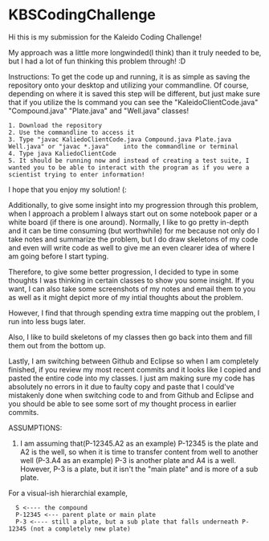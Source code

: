 # KBSCodingChallenge
Hi this is my submission for the Kaleido Coding Challenge! 

My approach was a little more longwinded(I think) than it truly needed to be, but I had a lot of fun thinking this problem through! :D

Instructions:
   To get the code up and running, it is as simple as saving the repository onto your desktop and utilizing your commandline. Of course, depending on where it is saved this step will be different, but just make sure that if you utilize the ls command you can see the "KaleidoClientCode.java" "Compound.java" "Plate.java" and "Well.java" classes! 
    
    1. Download the repository 
    2. Use the commandline to access it
    3. Type "javac KaliedoClientCode.java Compound.java Plate.java Well.java" or "javac *.java"    into the commandline or terminal 
    4. Type java KaliedoClientCode 
    5. It should be running now and instead of creating a test suite, I wanted you to be able to interact with the program as if you were a scientist trying to enter information!
    
 I hope that you enjoy my solution! (: 
 
 
  Additionally, to give some insight into my progression through this problem, when I approach a problem I always start out on some notebook paper or a white board (if there is one around). Normally, I like to go pretty in-depth and it can be time consuming (but worthwhile) for me because not only do I take notes and summarize the problem, but I do draw skeletons of my code and even will write code as well to give me an even clearer idea of where I am going before I start typing. 
  
 Therefore, to give some better progression, I decided to type in some thoughts I was thinking in certain classes to show you some insight. If you want, I can also take some screenshots of my notes and email them to you as well as it might depict more of my intial thoughts about the problem. 
  
  However, I find that through spending extra time mapping out the problem, I run into less bugs later. 
  
  Also, I like to build skeletons of my classes then go back into them and fill them out from the bottom up. 
  
  Lastly, I am switching between Github and Eclipse so when I am completely finished, if you review my most recent commits and it looks like I copied and pasted the entire code into my classes. I just am making sure my code has absolutely no errors in it due to faulty copy and paste that I could've mistakenly done when switching code to and from Github and Eclipse and you should be able to see some sort of my thought process in earlier commits.
 
 ASSUMPTIONS:
 1. I am assuming that(P-12345.A2 as an example) P-12345 is the plate and A2 is the well, so when it is time to transfer content from well to another well (P-3.A4 as an example) P-3 is another plate and A4 is a well. However, P-3 is a plate, but it isn't the "main plate" and is more of a sub plate. 
 
   For a visual-ish hierarchial example, 
   
      S <---- the compound
      P-12345 <--- parent plate or main plate
      P-3 <---- still a plate, but a sub plate that falls underneath P-12345 (not a completely new plate)

